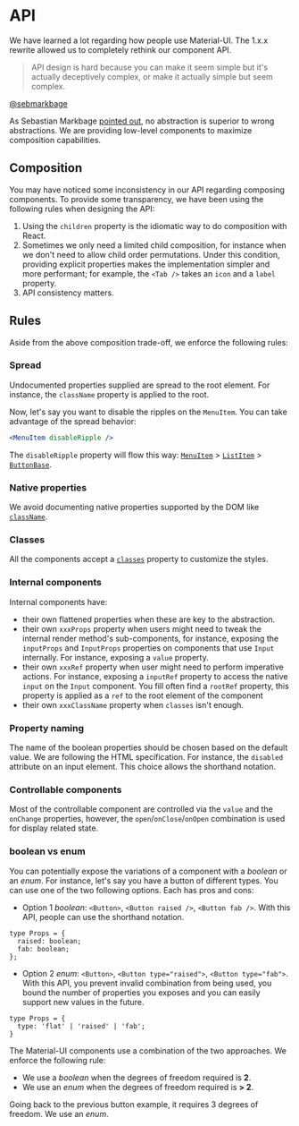 # API

We have learned a lot regarding how people use Material-UI.
The 1.x.x rewrite allowed us to completely rethink our component API.

> API design is hard because you can make it seem simple but it's actually deceptively complex, or make it actually simple but seem complex.

[@sebmarkbage](https://twitter.com/sebmarkbage/status/728433349337841665)

As Sebastian Markbage [pointed out](http://2014.jsconf.eu/speakers/sebastian-markbage-minimal-api-surface-area-learning-patterns-instead-of-frameworks.html), no abstraction is superior to wrong abstractions.
We are providing low-level components to maximize composition capabilities.

## Composition

You may have noticed some inconsistency in our API regarding composing components.
To provide some transparency, we have been using the following rules when designing the API:

1. Using the `children` property is the idiomatic way to do composition with React.
2. Sometimes we only need a limited child composition, for instance when we don't need to allow child order permutations.
Under this condition, providing explicit properties makes the implementation simpler and more performant; for example, the `<Tab />` takes an `icon` and a `label` property.
3. API consistency matters.

## Rules

Aside from the above composition trade-off, we enforce the following rules:

### Spread

Undocumented properties supplied are spread to the root element.
For instance, the `className` property is applied to the root.

Now, let's say you want to disable the ripples on the `MenuItem`.
You can take advantage of the spread behavior:
```jsx
<MenuItem disableRipple />
```
The `disableRipple` property will flow this way: [`MenuItem`](/api/menu-item) > [`ListItem`](/api/list-item) > [`ButtonBase`](/api/button-base).

### Native properties

We avoid documenting native properties supported by the DOM like [`className`](/customization/overrides#overriding-with-class-names).

### Classes

All the components accept a [`classes`](/customization/overrides#overriding-with-classes) property to customize the styles.

### Internal components

Internal components have:
- their own flattened properties when these are key to the abstraction.
- their own `xxxProps` property when users might need to tweak the internal render method's sub-components,
for instance, exposing the `inputProps` and `InputProps` properties on components that use `Input` internally.
  For instance, exposing a `value` property.
- their own `xxxRef` property when user might need to perform imperative actions.
  For instance, exposing a `inputRef` property to access the native `input` on the `Input` component.
  You fill often find a `rootRef` property, this property is applied as a `ref` to the root element of the component
- their own `xxxClassName` property when `classes` isn't enough.

### Property naming

The name of the boolean properties should be chosen based on the default value. We are following the HTML specification.
For instance, the `disabled` attribute on an input element. This choice allows the shorthand notation.

### Controllable components

Most of the controllable component are controlled via the `value` and the `onChange` properties,
however, the `open`/`onClose`/`onOpen` combination is used for display related state.

### boolean vs enum

You can potentially expose the variations of a component with a *boolean* or an *enum*.
For instance, let's say you have a button of different types. You can use one of the two following options. Each has pros and cons:
- Option 1 *boolean*: `<Button>`, `<Button raised />`, `<Button fab />`.
  With this API, people can use the shorthand notation.

```tsx
type Props = {
  raised: boolean;
  fab: boolean;
};
```

- Option 2 *enum*: `<Button>`, `<Button type="raised">`, `<Button type="fab">`.
  With this API, you prevent invalid combination from being used, you bound the number of properties you exposes and you can easily support new values in the future.

```tsx
type Props = {
  type: 'flat' | 'raised' | 'fab';
}
```

The Material-UI components use a combination of the two approaches.
We enforce the following rule:
- We use a *boolean* when the degrees of freedom required is **2**.
- We use an *enum* when the degrees of freedom required is **> 2**.

Going back to the previous button example, it requires 3 degrees of freedom.
We use an *enum*.

